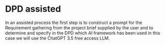 # DPD assisted

In an assisted process the first step is 
to construct a prompt for the Requirement gathering 
from the project brief supplied by the user 
and to determine and specify in the DPD which AI framework 
has been used in this case we will use the ChatGPT 3.5 free access LLM. 
